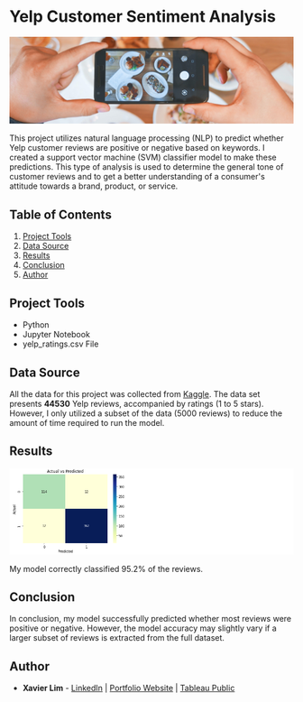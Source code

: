 # Yelp Customer Sentiment Analysis
![Header](https://github.com/xavier-lim/yelpSentimentAnalysis/blob/main/images/yelp_Header.jpg)

This project utilizes natural language processing (NLP) to predict whether Yelp customer reviews are positive or negative based on keywords. I created a support vector machine (SVM) classifier model to make these predictions. This type of analysis is used to determine the general tone of customer reviews and to get a better understanding of a consumer's attitude towards a brand, product, or service.

## Table of Contents
1.	[Project Tools](https://github.com/xavier-lim/yelpSentimentAnalysis#project-tools)
2.	[Data Source](https://github.com/xavier-lim/yelpSentimentAnalysis#data-source)
4.	[Results](https://github.com/xavier-lim/yelpSentimentAnalysis#results)
5.	[Conclusion](https://github.com/xavier-lim/yelpSentimentAnalysis#conclusion)
7.	[Author](https://github.com/xavier-lim/yelpSentimentAnalysis#author)

## Project Tools
*	Python
*	Jupyter Notebook
*	yelp_ratings.csv File

## Data Source
All the data for this project was collected from [Kaggle](https://www.kaggle.com/matleonard/nlp-course). The data set presents **44530** Yelp reviews, accompanied by ratings (1 to 5 stars). However, I only utilized a subset of the data (5000 reviews) to reduce the amount of time required to run the model.

## Results
![Results](https://github.com/xavier-lim/yelpSentimentAnalysis/blob/main/images/Results.PNG)

My model correctly classified 95.2% of the reviews.

## Conclusion
In conclusion, my model successfully predicted whether most reviews were positive or negative. However, the model accuracy may slightly vary if a larger subset of reviews is extracted from the full dataset.


## Author
* **Xavier Lim** - [LinkedIn](https://www.linkedin.com/in/xavier-lim14/)  |  [Portfolio Website](https://xavier-lim.github.io/)  |  [Tableau Public](https://public.tableau.com/profile/xavier.lim#!/)

